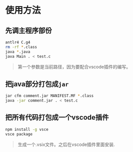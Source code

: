 # 使用方法

## 先调主程序部份
```sh
antlr4 C.g4
rm -rf *.class
java *.java
java Main . < test.c
```
> 第一个参数是当前路径，因为要配合vscode插件的编写。

## 把java部分打包成`jar`

```sh
jar cfm comment.jar MANIFEST.MF *.class
java -jar comment.jar . < test.c
```

## 把所有代码打包成一个vscode插件

```sh
npm install -g vsce
vsce package
```
>生成一个.vsix文件。之后在vscode插件里面安装.